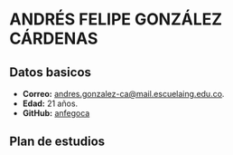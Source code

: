 # ANDRÉS FELIPE GONZÁLEZ CÁRDENAS

## Datos basicos

* **Correo:** andres.gonzalez-ca@mail.escuelaing.edu.co.
* **Edad:** 21 años.
* **GitHub:** [anfegoca](https://github.com/anfegoca)

## Plan de estudios
